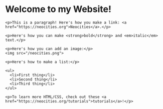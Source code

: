 <!DOCTYPE html>
<html>
  <head>
    <meta charset="UTF-8">
    <meta name="viewport" content="width=device-width, initial-scale=1.0">
    <title>The web site of downloadingatemplate</title>
    <!-- The style.css file allows you to change the look of your web pages.
         If you include the next line in all your web pages, they will all share the same look.
         This makes it easier to make new pages for your site. -->
    <link href="/style.css" rel="stylesheet" type="text/css" media="all">
  </head>
  <body>
    <h1>Welcome to my Website!</h1>

    <p>This is a paragraph! Here's how you make a link: <a href="https://neocities.org">Neocities</a>.</p>

    <p>Here's how you can make <strong>bold</strong> and <em>italic</em> text.</p>

    <p>Here's how you can add an image:</p>
    <img src="/neocities.png">

    <p>Here's how to make a list:</p>

    <ul>
      <li>First thing</li>
      <li>Second thing</li>
      <li>Third thing</li>
    </ul>

    <p>To learn more HTML/CSS, check out these <a href="https://neocities.org/tutorials">tutorials</a>!</p>
  </body>
</html>
